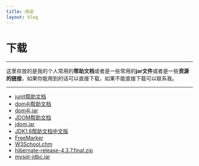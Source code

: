 ```yaml
---
title: 阅读
layout: blog
---
```

<link rel="stylesheet" href="/res/css/page.css">
<h1 class="category">下载</h1>

------------------

这里存放的是我的个人常用的**帮助文档**或者是一些常用的**jar文件**或者是一些**资源的链接**，如果你能用到的话可以直接下载，如果不能直接下载可以联系我。

-------------------

* [junit帮助文档](/resource/Junit3.8.1.chm) 
* [dom4j帮助文档](/resource/dom4j.chm)
* [dom4j.jar](/resource/dom4j-1.6.1.jar)
* [JDOM帮助文档](/resource/jdom.chm)
* [jdom.jar](/resource/jdom.jar)
* [JDK1.6帮助文档中文版](/resource/JDK1.6.CHM)
* [FreeMarker](/resource/FreeMarker.pdf) 
* [W3School.chm](/resource/W3School.chm)
* [hibernate-release-4.3.7.final.zip](/resource/hibernate-release-4.3.7.Final.zip)
* [mysql-jdbc.jar](/resource/mysql-jdbc.jar)
